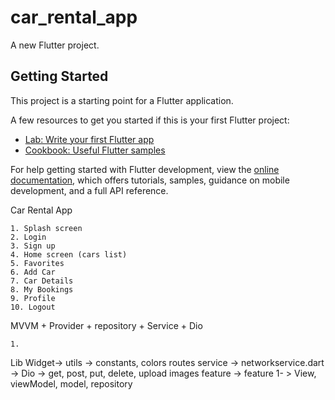 # car_rental_app

A new Flutter project.

## Getting Started

This project is a starting point for a Flutter application.

A few resources to get you started if this is your first Flutter project:

- [Lab: Write your first Flutter app](https://docs.flutter.dev/get-started/codelab)
- [Cookbook: Useful Flutter samples](https://docs.flutter.dev/cookbook)

For help getting started with Flutter development, view the
[online documentation](https://docs.flutter.dev/), which offers tutorials,
samples, guidance on mobile development, and a full API reference.


Car Rental App 


    1. Splash screen
    2. Login
    3. Sign up
    4. Home screen (cars list)
    5. Favorites
    6. Add Car
    7. Car Details 
    8. My Bookings
    9. Profile
    10. Logout

MVVM + Provider + repository + Service  + Dio 


    1. 

Lib 
   Widget-> 
    utils -> constants, colors 
    routes
    service -> networkservice.dart -> Dio -> get, post, put, delete, upload images 
   feature ->
               feature 1- >  View, viewModel, model, repository 
